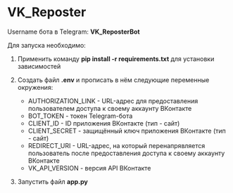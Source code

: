 # VK_Reposter

Username бота в Telegram: **VK_ReposterBot**

Для запуска необходимо:

1. Применить команду **pip install -r requirements.txt** для установки зависимостей


2. Создать файл **.env** и прописать в нём следующие переменные окружения:


    - AUTHORIZATION_LINK - URL-адрес для предоставления пользователем доступа к своему аккаунту ВКонтакте
    - BOT_TOKEN - токен Telegram-бота
    - CLIENT_ID - ID приложения ВКонтакте (тип - сайт)
    - CLIENT_SECRET - защищённый ключ приложения ВКонтакте (тип - сайт)
    - REDIRECT_URI - URL-адрес, на который перенапрявляется пользователь после предоставления доступа к своему аккаунту ВКонтакте
    - VK_API_VERSION - версия API ВКонтакте


3. Запустить файл **app.py**